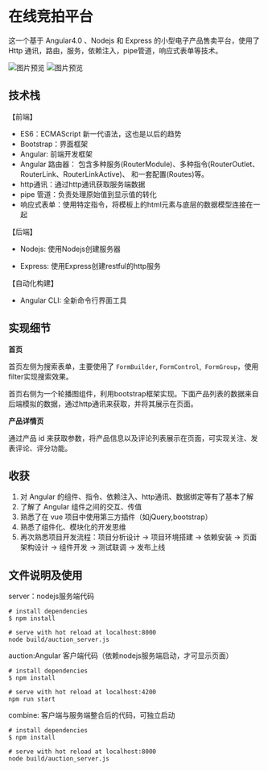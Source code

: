 # 在线竞拍平台

这一个基于 Angular4.0 、Nodejs 和 Express 的小型电子产品售卖平台，使用了 Http 通讯，路由，服务，依赖注入，pipe管道，响应式表单等技术。

![图片预览](http://ot4esom84.bkt.clouddn.com/17-9-2/72946124.jpg)
![图片预览](http://ot4esom84.bkt.clouddn.com/17-9-2/4740444.jpg)


## 技术栈

【前端】

- ES6：ECMAScript 新一代语法，这也是以后的趋势
- Bootstrap：界面框架
- Angular: 前端开发框架
- Angular 路由器： 包含多种服务(RouterModule)、多种指令(RouterOutlet、RouterLink、RouterLinkActive)、 和一套配置(Routes)等。
- http通讯：通过http通讯获取服务端数据
- pipe 管道：负责处理原始值到显示值的转化
- 响应式表单：使用特定指令，将模板上的html元素与底层的数据模型连接在一起

【后端】

- Nodejs: 使用Nodejs创建服务器

- Express: 使用Express创建restful的http服务

【自动化构建】

- Angular CLI: 全新命令行界面工具

## 实现细节

**首页**

首页左侧为搜索表单，主要使用了 `FormBuilder`, `FormControl`,` FormGroup`，使用filter实现搜索效果。

首页右侧为一个轮播图组件，利用bootstrap框架实现。下面产品列表的数据来自后端模拟的数据，通过http通讯来获取，并将其展示在页面。

**产品详情页**

通过产品 id 来获取参数，将产品信息以及评论列表展示在页面，可实现关注、发表评论、评分功能。


## 收获

1. 对 Angular 的组件、指令、依赖注入、http通讯、数据绑定等有了基本了解
2. 了解了 Angular 组件之间的交互、传值
3. 熟悉了在 vue 项目中使用第三方插件（如jQuery,bootstrap）
4. 熟悉了组件化、模块化的开发思维
6. 再次熟悉项目开发流程：项目分析设计 -> 项目环境搭建 -> 依赖安装 -> 页面架构设计 -> 组件开发 -> 测试联调 -> 发布上线

## 文件说明及使用

server：nodejs服务端代码
``` 
# install dependencies
$ npm install

# serve with hot reload at localhost:8000
node build/auction_server.js
```
auction:Angular 客户端代码（依赖nodejs服务端启动，才可显示页面）
``` 
# install dependencies
$ npm install

# serve with hot reload at localhost:4200
npm run start
```

combine: 客户端与服务端整合后的代码，可独立启动
``` 
# install dependencies
$ npm install

# serve with hot reload at localhost:8000
node build/auction_server.js
```
